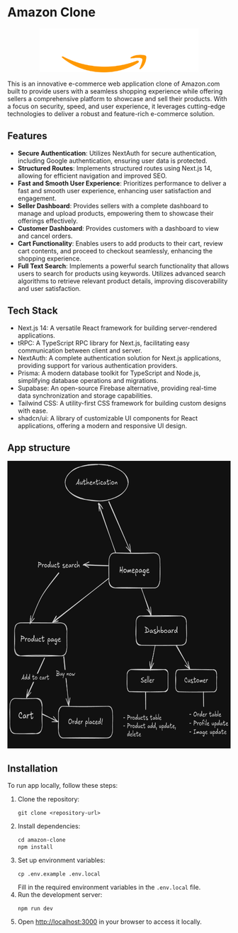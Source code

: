 # Amazon Clone

<p align="center">
  <img src="./public/assets/amzn_logo_white.svg" alt="logo" width="360" height="100">
</p>

This is an innovative e-commerce web application clone of Amazon.com built to provide users with a seamless shopping experience while offering sellers a comprehensive platform to showcase and sell their products. With a focus on security, speed, and user experience, it leverages cutting-edge technologies to deliver a robust and feature-rich e-commerce solution.

## Features

- **Secure Authentication**: Utilizes NextAuth for secure authentication, including Google authentication, ensuring user data is protected.
- **Structured Routes**: Implements structured routes using Next.js 14, allowing for efficient navigation and improved SEO.
- **Fast and Smooth User Experience**: Prioritizes performance to deliver a fast and smooth user experience, enhancing user satisfaction and engagement.
- **Seller Dashboard**: Provides sellers with a complete dashboard to manage and upload products, empowering them to showcase their offerings effectively.
- **Customer Dashboard**: Provides customers with a dashboard to view and cancel orders.
- **Cart Functionality**: Enables users to add products to their cart, review cart contents, and proceed to checkout seamlessly, enhancing the shopping experience.
- **Full Text Search**: Implements a powerful search functionality that allows users to search for products using keywords. Utilizes advanced search algorithms to retrieve relevant product details, improving discoverability and user satisfaction.

## Tech Stack

- Next.js 14: A versatile React framework for building server-rendered applications.
- tRPC: A TypeScript RPC library for Next.js, facilitating easy communication between client and server.
- NextAuth: A complete authentication solution for Next.js applications, providing support for various authentication providers.
- Prisma: A modern database toolkit for TypeScript and Node.js, simplifying database operations and migrations.
- Supabase: An open-source Firebase alternative, providing real-time data synchronization and storage capabilities.
- Tailwind CSS: A utility-first CSS framework for building custom designs with ease.
- shadcn/ui: A library of customizable UI components for React applications, offering a modern and responsive UI design.

## App structure

<p align="center">
  <img src="./public/app_structure.png" alt="logo" height="650">
</p>

## Installation

To run app locally, follow these steps:

1. Clone the repository:
   ```
   git clone <repository-url>
   ```
2. Install dependencies:
   ```
   cd amazon-clone
   npm install
   ```
3. Set up environment variables:
   ```
   cp .env.example .env.local
   ```
   Fill in the required environment variables in the `.env.local` file.
4. Run the development server:
   ```
   npm run dev
   ```
5. Open [http://localhost:3000](http://localhost:3000) in your browser to access it locally.
